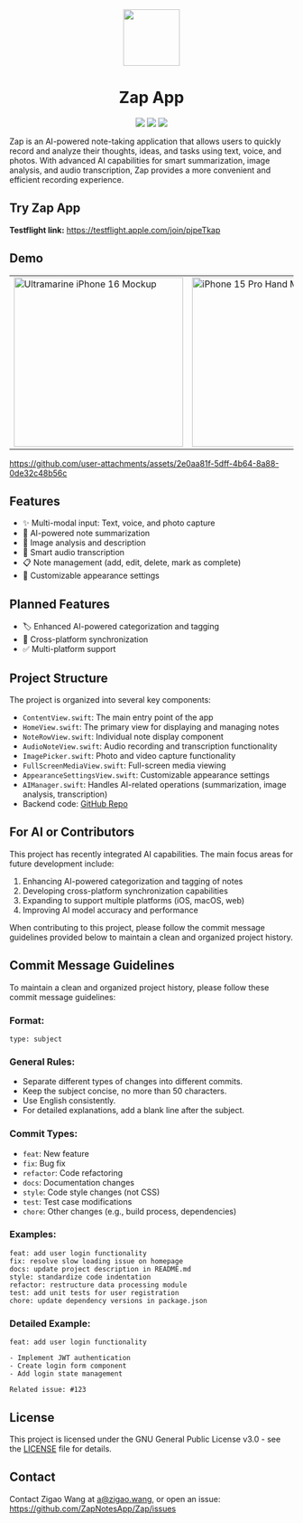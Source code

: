 <div align="center">
  <img src="https://zap-notes.com/logo.jpeg" width="100">
  <h1>Zap App</h1>
</div>

<div align="center">
  
  [![](https://img.shields.io/github/issues/ZapNotesApp/Zap?style=for-the-badge)](https://github.com/ZapNotesApp/Zap/issues)
  [![](https://img.shields.io/github/forks/ZapNotesApp/Zap?style=for-the-badge)](https://github.com/ZapNotesApp/Zap)
  [![](https://img.shields.io/github/stars/ZapNotesApp/Zap?style=for-the-badge)](https://github.com/ZapNotesApp/Zap)

</div>

Zap is an AI-powered note-taking application that allows users to quickly record and analyze their thoughts, ideas, and tasks using text, voice, and photos. With advanced AI capabilities for smart summarization, image analysis, and audio transcription, Zap provides a more convenient and efficient recording experience.

## Try Zap App

**Testflight link:** https://testflight.apple.com/join/pjpeTkap

## Demo

<table>
  <tr>
    <td>
      <img src="https://github.com/user-attachments/assets/252a1cc0-d6e0-4299-ac2f-a67e7a6db4ea" alt="Ultramarine iPhone 16 Mockup" width="300"/>
    </td>
    <td>
      <img src="https://github.com/user-attachments/assets/e3150e63-25ed-439a-9679-c41243d289a6" alt="iPhone 15 Pro Hand Mockup" width="300"/>
    </td>
  </tr>
</table>


https://github.com/user-attachments/assets/2e0aa81f-5dff-4b64-8a88-0de32c48b56c


## Features

- ✨ Multi-modal input: Text, voice, and photo capture
- 🤖 AI-powered note summarization
- 🌆 Image analysis and description
- 🎤 Smart audio transcription
- 📋 Note management (add, edit, delete, mark as complete)
- 🎨 Customizable appearance settings

## Planned Features

- 🏷 Enhanced AI-powered categorization and tagging
- 🔁 Cross-platform synchronization
- ✅ Multi-platform support

## Project Structure

The project is organized into several key components:

- `ContentView.swift`: The main entry point of the app
- `HomeView.swift`: The primary view for displaying and managing notes
- `NoteRowView.swift`: Individual note display component
- `AudioNoteView.swift`: Audio recording and transcription functionality
- `ImagePicker.swift`: Photo and video capture functionality
- `FullScreenMediaView.swift`: Full-screen media viewing
- `AppearanceSettingsView.swift`: Customizable appearance settings
- `AIManager.swift`: Handles AI-related operations (summarization, image analysis, transcription)
- Backend code: [GitHub Repo](https://github.com/ZapNotesApp/Zap-backend)

## For AI or Contributors

This project has recently integrated AI capabilities. The main focus areas for future development include:

1. Enhancing AI-powered categorization and tagging of notes
2. Developing cross-platform synchronization capabilities
3. Expanding to support multiple platforms (iOS, macOS, web)
4. Improving AI model accuracy and performance

When contributing to this project, please follow the commit message guidelines provided below to maintain a clean and organized project history.

## Commit Message Guidelines

To maintain a clean and organized project history, please follow these commit message guidelines:

### Format:
```
type: subject
```

### General Rules:
- Separate different types of changes into different commits.
- Keep the subject concise, no more than 50 characters.
- Use English consistently.
- For detailed explanations, add a blank line after the subject.

### Commit Types:
- `feat`:  New feature
- `fix`:  Bug fix
- `refactor`:  Code refactoring
- `docs`:  Documentation changes
- `style`:  Code style changes (not CSS)
- `test`:  Test case modifications
- `chore`:  Other changes (e.g., build process, dependencies)

### Examples:
```
feat: add user login functionality
fix: resolve slow loading issue on homepage
docs: update project description in README.md
style: standardize code indentation
refactor: restructure data processing module
test: add unit tests for user registration
chore: update dependency versions in package.json
```

### Detailed Example:
```
feat: add user login functionality

- Implement JWT authentication
- Create login form component
- Add login state management

Related issue: #123
```

## License

This project is licensed under the GNU General Public License v3.0 - see the [LICENSE](LICENSE) file for details.

## Contact

Contact Zigao Wang at a@zigao.wang, or open an issue: https://github.com/ZapNotesApp/Zap/issues
